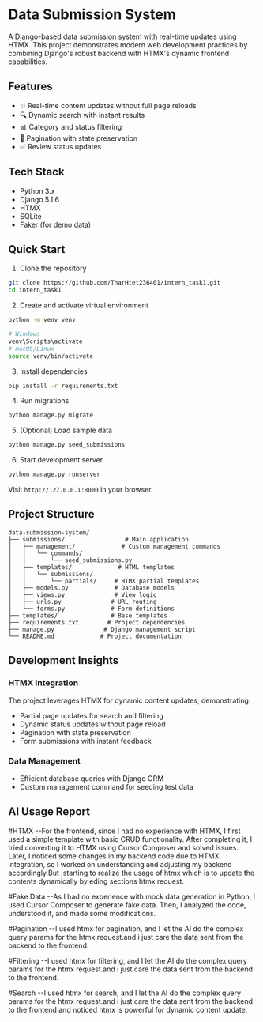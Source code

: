 # Data Submission System

A Django-based data submission system with real-time updates using HTMX. This project demonstrates modern web development practices by combining Django's robust backend with HTMX's dynamic frontend capabilities.

## Features

- ✨ Real-time content updates without full page reloads
- 🔍 Dynamic search with instant results
- 📊 Category and status filtering
- 📄 Pagination with state preservation
- ✅ Review status updates

## Tech Stack

- Python 3.x
- Django 5.1.6
- HTMX
- SQLite
- Faker (for demo data)

## Quick Start

1. Clone the repository
```bash
git clone https://github.com/TharHtet236401/intern_task1.git
cd intern_task1
```

2. Create and activate virtual environment
```bash
python -m venv venv

# Windows
venv\Scripts\activate
# macOS/Linux
source venv/bin/activate
```

3. Install dependencies
```bash
pip install -r requirements.txt
```

4. Run migrations
```bash
python manage.py migrate
```

5. (Optional) Load sample data
```bash
python manage.py seed_submissions
```

6. Start development server
```bash
python manage.py runserver
```

Visit `http://127.0.0.1:8000` in your browser.

## Project Structure

```
data-submission-system/
├── submissions/                 # Main application
│   ├── management/             # Custom management commands
│   │   └── commands/          
│   │       └── seed_submissions.py
│   ├── templates/             # HTML templates
│   │   └── submissions/
│   │       └── partials/     # HTMX partial templates
│   ├── models.py             # Database models
│   ├── views.py              # View logic
│   ├── urls.py              # URL routing
│   └── forms.py             # Form definitions
├── templates/               # Base templates
├── requirements.txt        # Project dependencies
├── manage.py              # Django management script
└── README.md             # Project documentation
```

## Development Insights

### HTMX Integration
The project leverages HTMX for dynamic content updates, demonstrating:
- Partial page updates for search and filtering
- Dynamic status updates without page reload
- Pagination with state preservation
- Form submissions with instant feedback

### Data Management
- Efficient database queries with Django ORM
- Custom management command for seeding test data

## AI Usage Report

#HTMX
--For the frontend, since I had no experience with HTMX, I first used a simple template with basic CRUD functionality. After completing it, I tried converting it to HTMX using Cursor Composer and solved issues. Later, I noticed some changes in my backend code due to HTMX integration, so I worked on understanding and adjusting my backend accordingly.But ,starting to realize the usage of htmx which is to update the contents dynamically by eding sections htmx request.

#Fake Data
--As I had no experience with mock data generation in Python, I used Cursor Composer to generate fake data. Then, I analyzed the code, understood it, and made some modifications.

#Pagination
--I used htmx for pagination, and I let the AI do the complex query params for the htmx request.and i just care the data sent from the backend to the frontend.

#Filtering
--I used htmx for filtering, and I let the AI do the complex query params for the htmx request.and i just care the data sent from the backend to the frontend.

#Search
--I used htmx for search, and I let the AI do the complex query params for the htmx request.and i just care the data sent from the backend to the frontend and noticed htmx is powerful  for dynamic content update.





